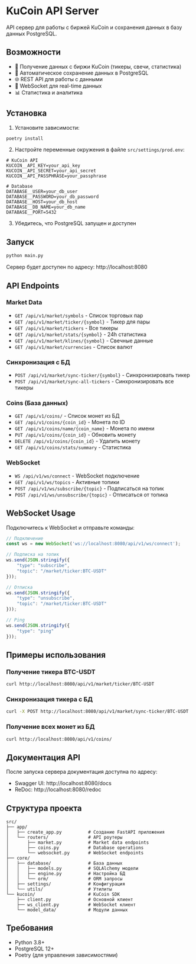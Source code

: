 # KuCoin API Server

API сервер для работы с биржей KuCoin и сохранения данных в базу данных PostgreSQL.

## Возможности

- 🔄 Получение данных с биржи KuCoin (тикеры, свечи, статистика)
- 💾 Автоматическое сохранение данных в PostgreSQL
- 🌐 REST API для работы с данными
- 🔌 WebSocket для real-time данных
- 📊 Статистика и аналитика

## Установка

1. Установите зависимости:
```bash
poetry install
```

2. Настройте переменные окружения в файле `src/settings/prod.env`:
```env
# KuCoin API
KUCOIN__API_KEY=your_api_key
KUCOIN__API_SECRET=your_api_secret
KUCOIN__API_PASSPHRASE=your_passphrase

# Database
DATABASE__USER=your_db_user
DATABASE__PASSWORD=your_db_password
DATABASE__HOST=your_db_host
DATABASE__DB_NAME=your_db_name
DATABASE__PORT=5432
```

3. Убедитесь, что PostgreSQL запущен и доступен

## Запуск

```bash
python main.py
```

Сервер будет доступен по адресу: http://localhost:8080

## API Endpoints

### Market Data
- `GET /api/v1/market/symbols` - Список торговых пар
- `GET /api/v1/market/ticker/{symbol}` - Тикер для пары
- `GET /api/v1/market/tickers` - Все тикеры
- `GET /api/v1/market/stats/{symbol}` - 24h статистика
- `GET /api/v1/market/klines/{symbol}` - Свечные данные
- `GET /api/v1/market/currencies` - Список валют

### Синхронизация с БД
- `POST /api/v1/market/sync-ticker/{symbol}` - Синхронизировать тикер
- `POST /api/v1/market/sync-all-tickers` - Синхронизировать все тикеры

### Coins (База данных)
- `GET /api/v1/coins/` - Список монет из БД
- `GET /api/v1/coins/{coin_id}` - Монета по ID
- `GET /api/v1/coins/name/{coin_name}` - Монета по имени
- `PUT /api/v1/coins/{coin_id}` - Обновить монету
- `DELETE /api/v1/coins/{coin_id}` - Удалить монету
- `GET /api/v1/coins/stats/summary` - Статистика

### WebSocket
- `WS /api/v1/ws/connect` - WebSocket подключение
- `GET /api/v1/ws/topics` - Активные топики
- `POST /api/v1/ws/subscribe/{topic}` - Подписаться на топик
- `POST /api/v1/ws/unsubscribe/{topic}` - Отписаться от топика

## WebSocket Usage

Подключитесь к WebSocket и отправьте команды:

```javascript
// Подключение
const ws = new WebSocket('ws://localhost:8080/api/v1/ws/connect');

// Подписка на топик
ws.send(JSON.stringify({
    "type": "subscribe",
    "topic": "/market/ticker:BTC-USDT"
}));

// Отписка
ws.send(JSON.stringify({
    "type": "unsubscribe", 
    "topic": "/market/ticker:BTC-USDT"
}));

// Ping
ws.send(JSON.stringify({
    "type": "ping"
}));
```

## Примеры использования

### Получение тикера BTC-USDT
```bash
curl http://localhost:8080/api/v1/market/ticker/BTC-USDT
```

### Синхронизация тикера с БД
```bash
curl -X POST http://localhost:8080/api/v1/market/sync-ticker/BTC-USDT
```

### Получение всех монет из БД
```bash
curl http://localhost:8080/api/v1/coins/
```

## Документация API

После запуска сервера документация доступна по адресу:
- Swagger UI: http://localhost:8080/docs
- ReDoc: http://localhost:8080/redoc

## Структура проекта

```
src/
├── app/
│   ├── create_app.py          # Создание FastAPI приложения
│   └── routers/               # API роутеры
│       ├── market.py          # Market data endpoints
│       ├── coins.py           # Database operations
│       └── websocket.py       # WebSocket endpoints
├── core/
│   ├── database/              # База данных
│   │   ├── models.py          # SQLAlchemy модели
│   │   ├── engine.py          # Настройка БД
│   │   └── orm/               # ORM запросы
│   ├── settings/              # Конфигурация
│   └── utils/                 # Утилиты
└── kucoin/                    # KuCoin SDK
    ├── client.py              # Основной клиент
    ├── ws_client.py           # WebSocket клиент
    └── model_data/            # Модули данных
```

## Требования

- Python 3.8+
- PostgreSQL 12+
- Poetry (для управления зависимостями)

